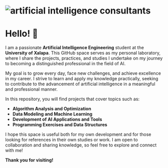 # ![artificial intelligence consultants]("C:\Users\marin\OneDrive\Escritorio\githubbbb.png")

# Hello! 👋

I am a passionate **Artificial Intelligence Engineering** student at the **University of Xalapa**. This GitHub space serves as my personal laboratory, where I share the projects, practices, and studies I undertake on my journey to becoming a distinguished professional in the field of AI.

My goal is to grow every day, face new challenges, and achieve excellence in my career. I strive to learn and apply my knowledge practically, seeking to contribute to the advancement of artificial intelligence in a meaningful and professional manner.

In this repository, you will find projects that cover topics such as:

- **Algorithm Analysis and Optimization**
- **Data Modeling and Machine Learning**
- **Development of AI Applications and Tools**
- **Programming Exercises and Data Structures**

I hope this space is useful both for my own development and for those looking for references in their own studies or work. I am open to collaboration and sharing knowledge, so feel free to explore and connect with me!

**Thank you for visiting!**
